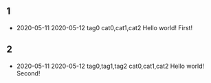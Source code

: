 ## 1
* 2020-05-11 2020-05-12 tag0 cat0,cat1,cat2 Hello world! First!
## 2
* 2020-05-11 2020-05-12 tag0,tag1,tag2 cat0,cat1,cat2 Hello world! Second!
